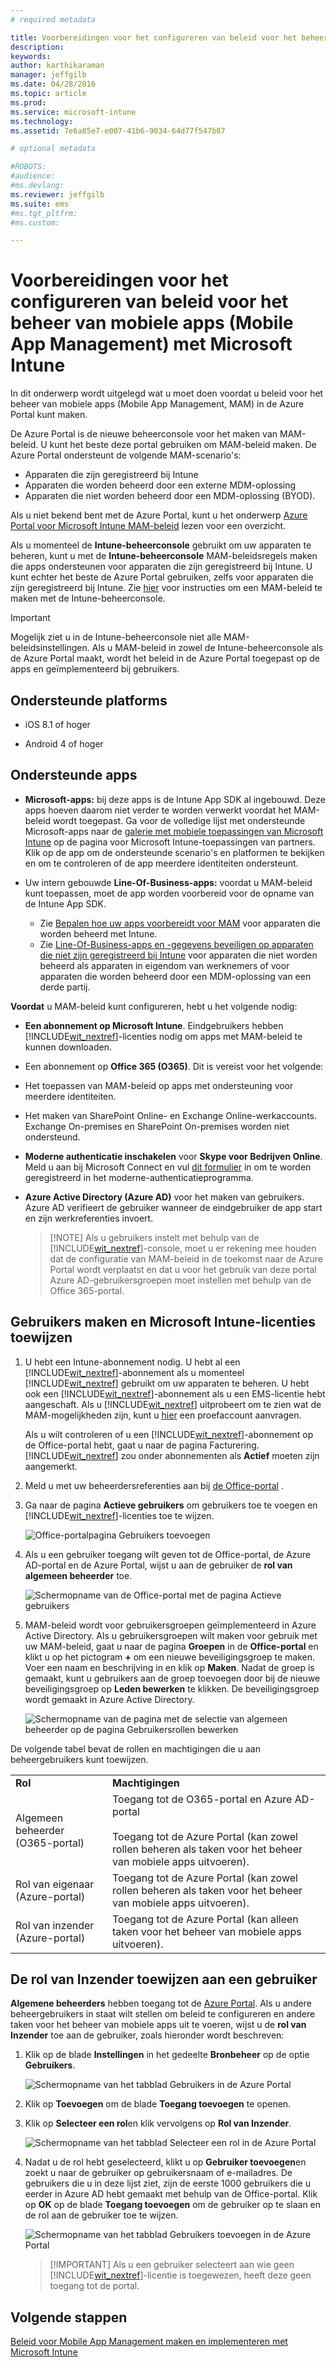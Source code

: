 ```yaml
---
# required metadata

title: Voorbereidingen voor het configureren van beleid voor het beheer van mobiele apps (Mobile App Management) | Microsoft Intune
description:
keywords:
author: karthikaraman
manager: jeffgilb
ms.date: 04/28/2016
ms.topic: article
ms.prod:
ms.service: microsoft-intune
ms.technology:
ms.assetid: 7e6a85e7-e007-41b6-9034-64d77f547b87

# optional metadata

#ROBOTS:
#audience:
#ms.devlang:
ms.reviewer: jeffgilb
ms.suite: ems
#ms.tgt_pltfrm:
#ms.custom:

---
```


# Voorbereidingen voor het configureren van beleid voor het beheer van mobiele apps (Mobile App Management) met Microsoft Intune
In dit onderwerp wordt uitgelegd wat u moet doen voordat u beleid voor het beheer van mobiele apps (Mobile App Management, MAM) in de Azure Portal kunt maken.

De Azure Portal is de nieuwe beheerconsole voor het maken van MAM-beleid. U kunt het beste deze portal gebruiken om MAM-beleid maken. De Azure Portal ondersteunt de volgende MAM-scenario's:
- Apparaten die zijn geregistreerd bij Intune
- Apparaten die worden beheerd door een externe MDM-oplossing
- Apparaten die niet worden beheerd door een MDM-oplossing (BYOD).

Als u niet bekend bent met de Azure Portal, kunt u het onderwerp [Azure Portal voor Microsoft Intune MAM-beleid](azure-portal-for-microsoft-intune-mam-policies.md) lezen voor een overzicht.

Als u momenteel de **Intune-beheerconsole** gebruikt om uw apparaten te beheren, kunt u met de **Intune-beheerconsole** MAM-beleidsregels maken die apps ondersteunen voor apparaten die zijn geregistreerd bij Intune. U kunt echter het beste de Azure Portal gebruiken, zelfs voor apparaten die zijn geregistreerd bij Intune. Zie [hier](configure-and-deploy-mobile-application-management-policies-in-the-microsoft-intune-console.md) voor instructies om een MAM-beleid te maken met de Intune-beheerconsole.

>[!IMPORTANT]
> Mogelijk ziet u in de Intune-beheerconsole niet alle MAM-beleidsinstellingen. Als u MAM-beleid in zowel de Intune-beheerconsole als de Azure Portal maakt, wordt het beleid in de Azure Portal toegepast op de apps en geïmplementeerd bij gebruikers.


##  Ondersteunde platforms
- iOS 8.1 of hoger

- Android 4 of hoger

##  Ondersteunde apps
* **Microsoft-apps:** bij deze apps is de Intune App SDK al ingebouwd. Deze apps hoeven daarom niet verder te worden verwerkt voordat het MAM-beleid wordt toegepast.
Ga voor de volledige lijst met ondersteunde Microsoft-apps naar de [galerie met mobiele toepassingen van Microsoft Intune](https://www.microsoft.com/en-us/server-cloud/products/microsoft-intune/partners.aspx) op de pagina voor Microsoft Intune-toepassingen van partners. Klik op de app om de ondersteunde scenario's en platformen te bekijken en om te controleren of de app meerdere identiteiten ondersteunt.
* Uw intern gebouwde **Line-Of-Business-apps:** voordat u MAM-beleid kunt toepassen, moet de app worden voorbereid voor de opname van de Intune App SDK.

  * Zie [Bepalen hoe uw apps voorbereidt voor MAM](decide-how-to-prepare-apps-for-mobile-application-management-with-microsoft-intune.md) voor apparaten die worden beheerd met Intune.
  * Zie [Line-Of-Business-apps en -gegevens beveiligen op apparaten die niet zijn geregistreerd bij Intune](protect-line-of-business-apps-and-data-on-devices-not-enrolled-in-microsoft-intune.md) voor apparaten die niet worden beheerd als apparaten in eigendom van werknemers of voor apparaten die worden beheerd door een MDM-oplossing van een derde partij.

**Voordat** u MAM-beleid kunt configureren, hebt u het volgende nodig:

-   **Een abonnement op Microsoft Intune**.    Eindgebruikers hebben [!INCLUDE[wit_nextref](../includes/wit_nextref_md.md)]-licenties nodig om apps met MAM-beleid te kunnen downloaden.

-   Een abonnement op **Office 365 (O365)**. Dit is vereist voor het volgende:
  - Het toepassen van MAM-beleid op apps met ondersteuning voor meerdere identiteiten.
  - Het maken van SharePoint Online- en Exchange Online-werkaccounts. Exchange On-premises en SharePoint On-premises worden niet ondersteund.
-    **Moderne authenticatie inschakelen** voor **Skype voor Bedrijven Online**. Meld u aan bij Microsoft Connect en vul [dit formulier](https://connect.microsoft.com/office/Survey/NominationSurvey.aspx?SurveyID=17299&ProgramID=8715) in om te worden geregistreerd in het moderne-authenticatieprogramma.


- **Azure Active Directory (Azure AD)** voor het maken van gebruikers. Azure AD verifieert de gebruiker wanneer de eindgebruiker de app start en zijn werkreferenties invoert.

    > [!NOTE] Als u gebruikers instelt met behulp van de [!INCLUDE[wit_nextref](../includes/wit_nextref_md.md)]-console, moet u er rekening mee houden dat de configuratie van MAM-beleid in de toekomst naar de Azure Portal wordt verplaatst en dat u voor het gebruik van deze portal Azure AD-gebruikersgroepen moet instellen met behulp van de Office 365-portal.


## Gebruikers maken en Microsoft Intune-licenties toewijzen

1. U hebt een Intune-abonnement nodig. U hebt al een [!INCLUDE[wit_nextref](../includes/wit_nextref_md.md)]-abonnement als u momenteel [!INCLUDE[wit_nextref](../includes/wit_nextref_md.md)] gebruikt om uw apparaten te beheren.  U hebt ook een [!INCLUDE[wit_nextref](../includes/wit_nextref_md.md)]-abonnement als u een EMS-licentie hebt aangeschaft. Als u [!INCLUDE[wit_nextref](../includes/wit_nextref_md.md)] uitprobeert om te zien wat de MAM-mogelijkheden zijn, kunt u [hier](http://www.microsoft.com/en-us/server-cloud/products/microsoft-intune/) een proefaccount aanvragen.

    Als u wilt controleren of u een [!INCLUDE[wit_nextref](../includes/wit_nextref_md.md)]-abonnement op de Office-portal hebt, gaat u naar de pagina Facturering.  [!INCLUDE[wit_nextref](../includes/wit_nextref_md.md)] zou onder abonnementen als **Actief** moeten zijn aangemerkt.

2.  Meld u met uw beheerdersreferenties aan bij   [de Office-portal](http://portal.office.com) .

3.  Ga naar de pagina **Actieve gebruikers** om gebruikers toe te voegen en [!INCLUDE[wit_nextref](../includes/wit_nextref_md.md)]-licenties toe te wijzen.

    ![Office-portalpagina Gebruikers toevoegen](../media/AppManagement/OfficePortal_AddUsers.png)

4.  Als u een gebruiker toegang wilt geven tot de Office-portal, de Azure AD-portal en de Azure Portal, wijst u aan de gebruiker de **rol van algemeen beheerder** toe.

    ![Schermopname van de Office-portal met de pagina Actieve gebruikers ](../media/AppManagement/OfficePortal_AddRoletoUser.png)

5.  MAM-beleid wordt voor gebruikersgroepen geïmplementeerd in Azure Active Directory. Als u gebruikersgroepen wilt maken voor gebruik met uw MAM-beleid, gaat u naar de pagina **Groepen** in de **Office-portal** en klikt u op het pictogram **+** om een nieuwe beveiligingsgroep te maken.  Voer een naam en beschrijving in en klik op **Maken**. Nadat de groep is gemaakt, kunt u gebruikers aan de groep toevoegen door bij de nieuwe beveiligingsgroep op **Leden bewerken** te klikken. De beveiligingsgroep wordt gemaakt in Azure Active Directory.

    ![Schermopname van de pagina met de selectie van algemeen beheerder op de pagina Gebruikersrollen bewerken](../media/AppManagement/OfficePortal_CreateGroups.png)

De volgende tabel bevat de rollen en machtigingen die u aan beheergebruikers kunt toewijzen.

|||
|--|----|
|**Rol**|**Machtigingen**|
|Algemeen beheerder (O365-portal)|Toegang tot de O365-portal en Azure AD-portal<br /><br />Toegang tot de Azure Portal (kan zowel rollen beheren als taken voor het beheer van mobiele apps uitvoeren).|
|Rol van eigenaar (Azure-portal)|Toegang tot de Azure Portal (kan zowel rollen beheren als taken voor het beheer van mobiele apps uitvoeren).|
|Rol van inzender (Azure-portal)|Toegang tot de Azure Portal (kan alleen taken voor het beheer van mobiele apps uitvoeren).|

## De rol van Inzender toewijzen aan een gebruiker

**Algemene beheerders** hebben toegang tot de [Azure Portal](https://portal.azure.com).  Als u andere beheergebruikers in staat wilt stellen om beleid te configureren en andere taken voor het beheer van mobiele apps uit te voeren, wijst u de **rol van Inzender** toe aan de gebruiker, zoals hieronder wordt beschreven:


1.  Klik op de blade **Instellingen** in het gedeelte **Bronbeheer** op de optie **Gebruikers**.

    ![Schermopname van het tabblad Gebruikers in de Azure Portal](../media/AppManagement/AzurePortal_MAM_AddUsers.png)

2.  Klik op **Toevoegen** om de blade **Toegang toevoegen** te openen.

3.  Klik op **Selecteer een rol**en klik vervolgens op **Rol van Inzender**.

    ![Schermopname van het tabblad Selecteer een rol in de Azure Portal](../media/AppManagement/AzurePortal_MAM_AddRole.png)

4.  Nadat u de rol hebt geselecteerd, klikt u op **Gebruiker toevoegen**en zoekt u naar de gebruiker op gebruikersnaam of e-mailadres. De gebruikers die u in deze lijst ziet, zijn de eerste 1000 gebruikers die u eerder in Azure AD hebt gemaakt met behulp van de Office-portal. Klik op **OK** op de blade **Toegang toevoegen** om de gebruiker op te slaan en de rol aan de gebruiker toe te wijzen.

    ![Schermopname van het tabblad Gebruikers toevoegen in de Azure Portal](../media/AppManagement/AzurePortal_MAM_AddusertoRole.png)

    > [!IMPORTANT] Als u een gebruiker selecteert aan wie geen [!INCLUDE[wit_nextref](../includes/wit_nextref_md.md)]-licentie is toegewezen, heeft deze geen toegang tot de portal.

## Volgende stappen
[Beleid voor Mobile App Management maken en implementeren met Microsoft Intune](create-and-deploy-mobile-app-management-policies-with-microsoft-intune.md)


<!--HONumber=May16_HO3-->


